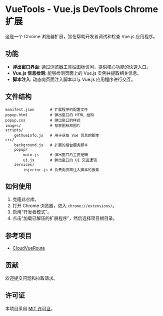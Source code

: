# VueTools - Vue.js DevTools Chrome 扩展

这是一个 Chrome 浏览器扩展，旨在帮助开发者调试和检查 Vue.js 应用程序。

## 功能

*   **弹出窗口界面**: 通过浏览器工具栏图标访问，提供核心功能的快速入口。
*   **Vue.js 信息检测**: 能够检测页面上的 Vue.js 实例并提取相关信息。
*   **脚本注入**: 动态向页面注入脚本以与 Vue.js 应用程序进行交互。

## 文件结构

```
manifest.json       # 扩展程序的配置文件
popup.html          # 弹出窗口的 HTML 结构
popup.css           # 弹出窗口的样式
images/             # 存放图标和图片
scripts/
    getVueInfo.js   # 用于获取 Vue 信息的脚本
src/
    background.js   # 扩展的后台服务脚本
    popup/
        main.js     # 弹出窗口的主要逻辑
        ui.js       # 弹出窗口的 UI 交互逻辑
    services/
        injector.js # 负责向页面注入脚本的服务
```

## 如何使用

1.  克隆此仓库。
2.  打开 Chrome 浏览器，进入 `chrome://extensions/`。
3.  启用“开发者模式”。
4.  点击“加载已解压的扩展程序”，然后选择项目根目录。

## 参考项目

*   [CloudVueRoute](https://github.com/cloud-jie/CloudVueRoute)

## 贡献

欢迎提交问题和拉取请求。

## 许可证

本项目采用 [MIT 许可证](LICENSE)。
